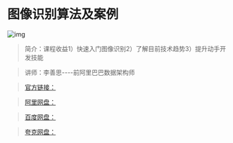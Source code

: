 # 图像识别算法及案例

![img]()

> 简介：课程收益1）快速入门图像识别2）了解目前技术趋势3）提升动手开发技能

> 讲师：李善思----前阿里巴巴数据架构师

> [官方链接：]()

> [阿里网盘：]()

> [百度网盘：]()

> [夸克网盘：]()
